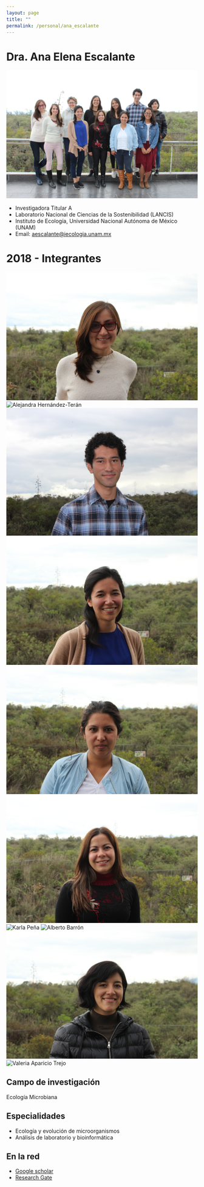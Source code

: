 ```yaml
---
layout: page
title: ""
permalink: /personal/ana_escalante
---
```


# Dra. Ana Elena Escalante

![Integrantes 2018](/assets/Escalante_grupo_2018.JPG)

- Investigadora Titular A
- Laboratorio Nacional de Ciencias de la Sostenibilidad (LANCIS)
- Instituto de Ecología, Universidad Nacional Autónoma de México (UNAM)
- Email: aescalante@iecologia.unam.mx

# 2018 - Integrantes

![Alejandra Estrada](/assets/Alejandra_Estrada_2018.JPG)
![Alejandra Hernández-Terán](/assets/Ale_Hdez_Terán_2018.JPG)
![Juan Arias](/assets/Juan_Arias_2018.JPG)
![Natsuko Rivera](/assets/Natsuko_Rivera_2018.JPG)
![Karen Carrasco](/assets/Karen_Carrasco_2018.JPG)
![Nancy_Ontiveros](/assets/Nancy_Ontiveros_2018.JPG)
![Karla Peña](/assets/Karla_Peña_2018.JPG)
![Alberto Barrón](/assets/Alberto_Barrón_2018.JPG)
![G. Alejandra Sarmina](/assets/Gloria_2018.JPG)
![Valeria Aparicio Trejo](/assets/Valeria_Aparicio.JPG)


## Campo de investigación

Ecología Microbiana

## Especialidades

- Ecología y evolución de microorganismos
- Análisis de laboratorio y bioinformática

## En la red

- [Google scholar](https://scholar.google.com.mx/citations?user=UQmdPmoAAAAJ&hl=en)
- [Research Gate](https://www.researchgate.net/profile/Ana_Escalante2)

